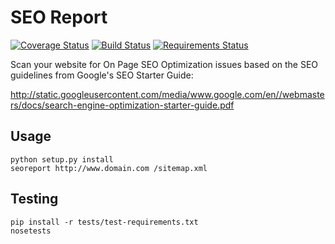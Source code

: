 SEO Report
==========

[![Coverage Status](https://coveralls.io/repos/github/drawbuildplay/seo_report/badge.svg?branch=master)](https://coveralls.io/github/drawbuildplay/seo_report?branch=master)
[![Build Status](https://travis-ci.org/drawbuildplay/seo_report.svg?branch=master)](https://travis-ci.org/drawbuildplay/seo_report)
[![Requirements Status](https://requires.io/github/drawbuildplay/seo_report/requirements.svg?branch=master)](https://requires.io/github/drawbuildplay/seo_report/requirements/?branch=master)

Scan your website for On Page SEO Optimization issues based on 
the SEO guidelines from Google's SEO Starter Guide:
        
http://static.googleusercontent.com/media/www.google.com/en//webmasters/docs/search-engine-optimization-starter-guide.pdf


Usage
-----

```
python setup.py install
seoreport http://www.domain.com /sitemap.xml
```

Testing
-------
```
pip install -r tests/test-requirements.txt
nosetests
```
